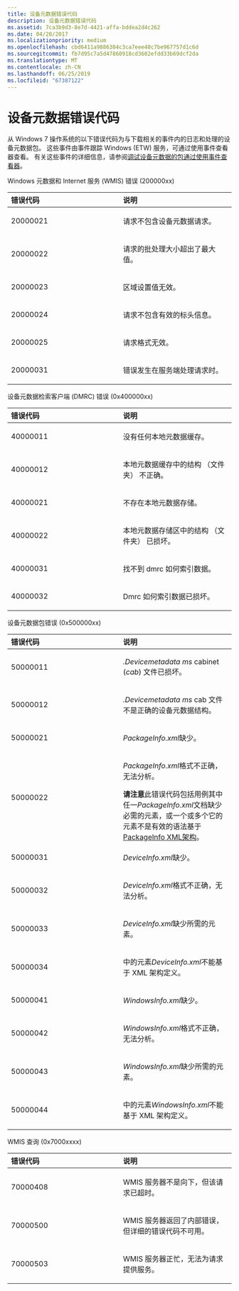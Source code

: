 ```yaml
---
title: 设备元数据错误代码
description: 设备元数据错误代码
ms.assetid: 7ca3b9d3-8e7d-4421-affa-bddea2d4c262
ms.date: 04/20/2017
ms.localizationpriority: medium
ms.openlocfilehash: cbd6411a9886304c3ca7eee48c7be967757d1c6d
ms.sourcegitcommit: fb7d95c7a5d47860918cd3602efdd33b69dcf2da
ms.translationtype: MT
ms.contentlocale: zh-CN
ms.lasthandoff: 06/25/2019
ms.locfileid: "67387122"
---
```

# <a name="device-metadata-error-codes"></a>设备元数据错误代码


从 Windows 7 操作系统的以下错误代码为与下载相关的事件内的日志和处理的设备元数据包。 这些事件由事件跟踪 Windows (ETW) 服务，可通过使用事件查看器查看。 有关这些事件的详细信息，请参阅[调试设备元数据的包通过使用事件查看器](debugging-device-metadata-packages-by-using-event-viewer.md)。

<a href="" id="windows-metadata-and-internet-services--wmis--errors--200000xx-"></a>Windows 元数据和 Internet 服务 (WMIS) 错误 (200000xx)  
<table>
<colgroup>
<col width="50%" />
<col width="50%" />
</colgroup>
<thead>
<tr class="header">
<th align="left">错误代码</th>
<th align="left">说明</th>
</tr>
</thead>
<tbody>
<tr class="odd">
<td align="left"><p>20000021</p></td>
<td align="left"><p>请求不包含设备元数据请求。</p></td>
</tr>
<tr class="even">
<td align="left"><p>20000022</p></td>
<td align="left"><p>请求的批处理大小超出了最大值。</p></td>
</tr>
<tr class="odd">
<td align="left"><p>20000023</p></td>
<td align="left"><p>区域设置值无效。</p></td>
</tr>
<tr class="even">
<td align="left"><p>20000024</p></td>
<td align="left"><p>请求不包含有效的标头信息。</p></td>
</tr>
<tr class="odd">
<td align="left"><p>20000025</p></td>
<td align="left"><p>请求格式无效。</p></td>
</tr>
<tr class="even">
<td align="left"><p>20000031</p></td>
<td align="left"><p>错误发生在服务端处理请求时。</p></td>
</tr>
</tbody>
</table>

 

<a href="" id="device-metadata-retrieval-client--dmrc--errors--0x400000xx-"></a>设备元数据检索客户端 (DMRC) 错误 (0x400000xx)  
<table>
<colgroup>
<col width="50%" />
<col width="50%" />
</colgroup>
<thead>
<tr class="header">
<th align="left">错误代码</th>
<th align="left">说明</th>
</tr>
</thead>
<tbody>
<tr class="odd">
<td align="left"><p>40000011</p></td>
<td align="left"><p>没有任何本地元数据缓存。</p></td>
</tr>
<tr class="even">
<td align="left"><p>40000012</p></td>
<td align="left"><p>本地元数据缓存中的结构 （文件夹） 不正确。</p></td>
</tr>
<tr class="odd">
<td align="left"><p>40000021</p></td>
<td align="left"><p>不存在本地元数据存储。</p></td>
</tr>
<tr class="even">
<td align="left"><p>40000022</p></td>
<td align="left"><p>本地元数据存储区中的结构 （文件夹） 已损坏。</p></td>
</tr>
<tr class="odd">
<td align="left"><p>40000031</p></td>
<td align="left"><p>找不到 dmrc 如何索引数据。</p></td>
</tr>
<tr class="even">
<td align="left"><p>40000032</p></td>
<td align="left"><p>Dmrc 如何索引数据已损坏。</p></td>
</tr>
</tbody>
</table>

 

<a href="" id="device-metadata-package-errors--0x500000xx-"></a>设备元数据包错误 (0x500000xx)  
<table>
<colgroup>
<col width="50%" />
<col width="50%" />
</colgroup>
<thead>
<tr class="header">
<th align="left">错误代码</th>
<th align="left">说明</th>
</tr>
</thead>
<tbody>
<tr class="odd">
<td align="left"><p>50000011</p></td>
<td align="left"><p><em>.Devicemetadata ms</em> cabinet (<em>cab</em>) 文件已损坏。</p></td>
</tr>
<tr class="even">
<td align="left"><p>50000012</p></td>
<td align="left"><p><em>.Devicemetadata ms</em> cab 文件不是正确的设备元数据结构。</p></td>
</tr>
<tr class="odd">
<td align="left"><p>50000021</p></td>
<td align="left"><p><em>PackageInfo.xml</em>缺少。</p></td>
</tr>
<tr class="even">
<td align="left"><p>50000022</p></td>
<td align="left"><p><em>PackageInfo.xml</em>格式不正确，无法分析。</p>
<div class="alert">
<strong>请注意</strong>此错误代码包括用例其中任一<em>PackageInfo.xml</em>文档缺少必需的元素，或一个或多个它的元素不是有效的语法基于<a href="https://docs.microsoft.com/previous-versions/windows/hardware/metadata/ff549614(v=vs.85)" data-raw-source="[PackageInfo XML Schema](https://docs.microsoft.com/previous-versions/windows/hardware/metadata/ff549614(v=vs.85))">PackageInfo XML架构</a>。
</div>
<div>
 
</div></td>
</tr>
<tr class="odd">
<td align="left"><p>50000031</p></td>
<td align="left"><p><em>DeviceInfo.xml</em>缺少。</p></td>
</tr>
<tr class="even">
<td align="left"><p>50000032</p></td>
<td align="left"><p><em>DeviceInfo.xml</em>格式不正确，无法分析。</p></td>
</tr>
<tr class="odd">
<td align="left"><p>50000033</p></td>
<td align="left"><p><em>DeviceInfo.xml</em>缺少所需的元素。</p></td>
</tr>
<tr class="even">
<td align="left"><p>50000034</p></td>
<td align="left"><p>中的元素<em>DeviceInfo.xml</em>不能基于 XML 架构定义。</p></td>
</tr>
<tr class="odd">
<td align="left"><p>50000041</p></td>
<td align="left"><p><em>WindowsInfo.xml</em>缺少。</p></td>
</tr>
<tr class="even">
<td align="left"><p>50000042</p></td>
<td align="left"><p><em>WindowsInfo.xml</em>格式不正确，无法分析。</p></td>
</tr>
<tr class="odd">
<td align="left"><p>50000043</p></td>
<td align="left"><p><em>WindowsInfo.xml</em>缺少所需的元素。</p></td>
</tr>
<tr class="even">
<td align="left"><p>50000044</p></td>
<td align="left"><p>中的元素<em>WindowsInfo.xml</em>不能基于 XML 架构定义。</p></td>
</tr>
</tbody>
</table>

 

<a href="" id="wmis-query--0x7000xxxx-"></a>WMIS 查询 (0x7000xxxx)  
<table>
<colgroup>
<col width="50%" />
<col width="50%" />
</colgroup>
<thead>
<tr class="header">
<th align="left">错误代码</th>
<th align="left">说明</th>
</tr>
</thead>
<tbody>
<tr class="odd">
<td align="left"><p>70000408</p></td>
<td align="left"><p>WMIS 服务器不是向下，但该请求已超时。</p></td>
</tr>
<tr class="even">
<td align="left"><p>70000500</p></td>
<td align="left"><p>WMIS 服务器返回了内部错误，但详细的错误代码不可用。</p></td>
</tr>
<tr class="odd">
<td align="left"><p>70000503</p></td>
<td align="left"><p>WMIS 服务器正忙，无法为请求提供服务。</p></td>
</tr>
</tbody>
</table>

 

 

 





